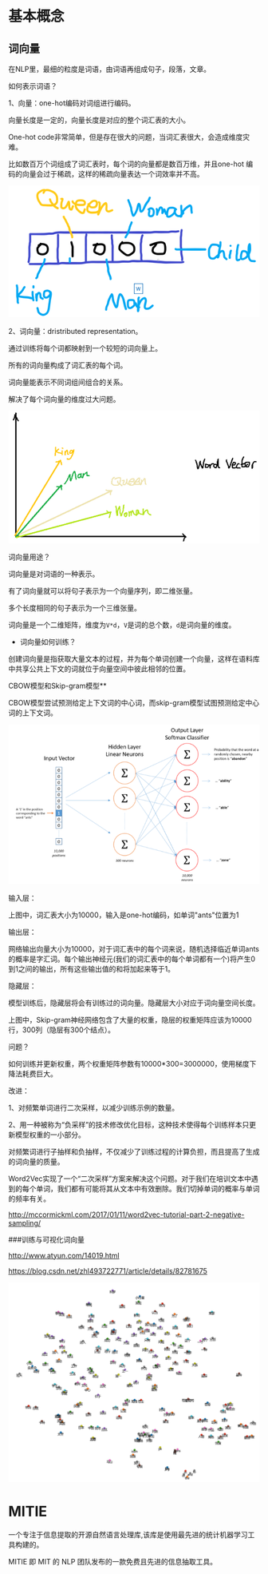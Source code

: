 # 基本概念

## 词向量

在NLP里，最细的粒度是词语，由词语再组成句子，段落，文章。

如何表示词语？

1、向量：one-hot编码对词组进行编码。

向量长度是一定的，向量长度是对应的整个词汇表的大小。

One-hot code非常简单，但是存在很大的问题，当词汇表很大，会造成维度灾难。

比如数百万个词组成了词汇表时，每个词的向量都是数百万维，并且one-hot 编码的向量会过于稀疏，这样的稀疏向量表达一个词效率并不高。

![1565924938638](assets/1565924938638.png)

2、词向量：dristributed representation。

通过训练将每个词都映射到一个较短的词向量上。

所有的词向量构成了词汇表的每个词。

词向量能表示不同词组间组合的关系。

解决了每个词向量的维度过大问题。

![1565924898729](assets/1565924898729.png)

词向量用途？

词向量是对词语的一种表示。

有了词向量就可以将句子表示为一个向量序列，即二维张量。

多个长度相同的句子表示为一个三维张量。

词向量是一个二维矩阵，维度为`V*d`，`V`是词的总个数，`d`是词向量的维度。

- 词向量如何训练？

创建词向量是指获取大量文本的过程，并为每个单词创建一个向量，这样在语料库中共享公共上下文的词就位于向量空间中彼此相邻的位置。



CBOW模型和Skip-gram模型**

CBOW模型尝试预测给定上下文词的中心词，而skip-gram模型试图预测给定中心词的上下文词。



![1565940709210](assets/1565940709210.png)

输入层：

上图中，词汇表大小为10000，输入是one-hot编码，如单词"ants"位置为1

输出层：

网络输出向量大小为10000，对于词汇表中的每个词来说，随机选择临近单词ants的概率是字汇词。每个输出神经元(我们的词汇表中的每个单词都有一个)将产生0到1之间的输出，所有这些输出值的和将加起来等于1。

隐藏层：

模型训练后，隐藏层将会有训练过的词向量。隐藏层大小对应于词向量空间长度。

上图中，Skip-gram神经网络包含了大量的权重，隐层的权重矩阵应该为10000行，300列（隐层有300个结点）。



问题？

如何训练并更新权重，两个权重矩阵参数有10000*300=3000000，使用梯度下降法耗费巨大。

改进：

1、对频繁单词进行二次采样，以减少训练示例的数量。

2、用一种被称为“负采样”的技术修改优化目标，这种技术使得每个训练样本只更新模型权重的一小部分。

对频繁词进行子抽样和负抽样，不仅减少了训练过程的计算负担，而且提高了生成的词向量的质量。



Word2Vec实现了一个“二次采样”方案来解决这个问题。对于我们在培训文本中遇到的每个单词，我们都有可能将其从文本中有效删除。我们切掉单词的概率与单词的频率有关。

http://mccormickml.com/2017/01/11/word2vec-tutorial-part-2-negative-sampling/

###训练与可视化词向量

http://www.atyun.com/14019.html

https://blog.csdn.net/zhl493722771/article/details/82781675

![1565943227179](assets/1565943227179.png)

# MITIE

一个专注于信息提取的开源自然语言处理库,该库是使用最先进的统计机器学习工具构建的。

MITIE 即 MIT 的 NLP 团队发布的一款免费且先进的信息抽取工具。